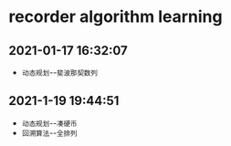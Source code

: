 # recorder algorithm learning

## 2021-01-17 16:32:07

* `动态规划`--`斐波那契数列`

## 2021-1-19 19:44:51

* `动态规划`--`凑硬币`
* `回溯算法`--`全排列`
